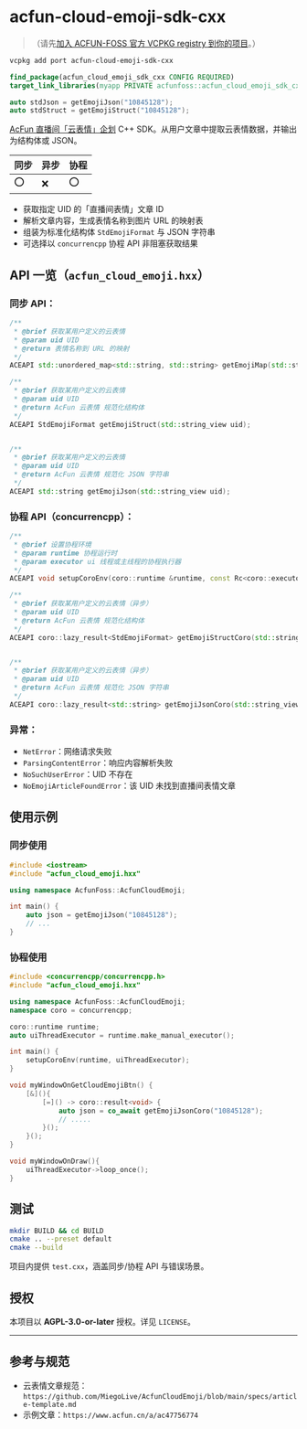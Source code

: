 # acfun-cloud-emoji-sdk-cxx
> （请先[加入 ACFUN-FOSS 官方 VCPKG registry 到你的项目](https://github.com/ACFUN-FOSS/official-vcpkg-registry/tree/master)。）
```sh
vcpkg add port acfun-cloud-emoji-sdk-cxx
```
```cmake
find_package(acfun_cloud_emoji_sdk_cxx CONFIG REQUIRED)
target_link_libraries(myapp PRIVATE acfunfoss::acfun_cloud_emoji_sdk_cxx)
```
```c++
auto stdJson = getEmojiJson("10845128");
auto stdStruct = getEmojiStruct("10845128");
```

[AcFun 直播间「云表情」企划](https://github.com/MiegoLive/AcfunCloudEmoji/) C++ SDK。从用户文章中提取云表情数据，并输出为结构体或 JSON。

| 同步 | 异步 | 协程 |
|-------|-------|-------|
| ⭕ | ❌ | ⭕ |

  - 获取指定 UID 的「直播间表情」文章 ID
  - 解析文章内容，生成表情名称到图片 URL 的映射表
  - 组装为标准化结构体 `StdEmojiFormat` 与 JSON 字符串
  - 可选择以 `concurrencpp` 协程 API 非阻塞获取结果





## API 一览（`acfun_cloud_emoji.hxx`）

### 同步 API：
```cxx
/**
 * @brief 获取某用户定义的云表情
 * @param uid UID
 * @return 表情名称到 URL 的映射
 */
ACEAPI std::unordered_map<std::string, std::string> getEmojiMap(std::string_view uid);

/**
 * @brief 获取某用户定义的云表情
 * @param uid UID
 * @return AcFun 云表情 规范化结构体
 */
ACEAPI StdEmojiFormat getEmojiStruct(std::string_view uid);


/**
 * @brief 获取某用户定义的云表情
 * @param uid UID
 * @return AcFun 云表情 规范化 JSON 字符串
 */
ACEAPI std::string getEmojiJson(std::string_view uid);
```

### 协程 API（concurrencpp）：
```cxx
/**
 * @brief 设置协程环境
 * @param runtime 协程运行时
 * @param executor ui 线程或主线程的协程执行器
 */
ACEAPI void setupCoroEnv(coro::runtime &runtime, const Rc<coro::executor>& executor);

/**
 * @brief 获取某用户定义的云表情（异步）
 * @param uid UID
 * @return AcFun 云表情 规范化结构体
 */
ACEAPI coro::lazy_result<StdEmojiFormat> getEmojiStructCoro(std::string_view uid);


/**
 * @brief 获取某用户定义的云表情（异步）
 * @param uid UID
 * @return AcFun 云表情 规范化 JSON 字符串
 */
ACEAPI coro::lazy_result<std::string> getEmojiJsonCoro(std::string_view uid);

```

### 异常：
  - `NetError`：网络请求失败
  - `ParsingContentError`：响应内容解析失败
  - `NoSuchUserError`：UID 不存在
  - `NoEmojiArticleFoundError`：该 UID 未找到直播间表情文章


## 使用示例

### 同步使用

```cpp
#include <iostream>
#include "acfun_cloud_emoji.hxx"

using namespace AcfunFoss::AcfunCloudEmoji;

int main() {
    auto json = getEmojiJson("10845128");
    // ...
}
```

### 协程使用

```cpp
#include <concurrencpp/concurrencpp.h>
#include "acfun_cloud_emoji.hxx"

using namespace AcfunFoss::AcfunCloudEmoji;
namespace coro = concurrencpp;

coro::runtime runtime;
auto uiThreadExecutor = runtime.make_manual_executor();

int main() {
    setupCoroEnv(runtime, uiThreadExecutor);
}

void myWindowOnGetCloudEmojiBtn() {
    [&](){
        [=]() -> coro::result<void> {
            auto json = co_await getEmojiJsonCoro("10845128");
            // .....
        }();
    }();
}

void myWindowOnDraw(){
    uiThreadExecutor->loop_once();
}

```



## 测试

```bash
mkdir BUILD && cd BUILD
cmake .. --preset default
cmake --build
```

项目内提供 `test.cxx`，涵盖同步/协程 API 与错误场景。



## 授权

本项目以 **AGPL-3.0-or-later** 授权。详见 `LICENSE`。

---

## 参考与规范

- 云表情文章规范：`https://github.com/MiegoLive/AcfunCloudEmoji/blob/main/specs/article-template.md`
- 示例文章：`https://www.acfun.cn/a/ac47756774`

